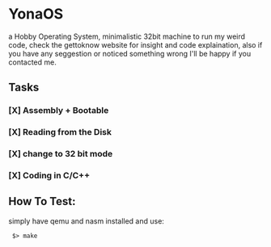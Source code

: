 # YonaOS
a Hobby Operating System, minimalistic 32bit machine to run my weird code, check the gettoknow website for insight and code explaination, also if you have any seggestion or noticed something wrong I'll be happy if you contacted me.
## Tasks

### [X] Assembly + Bootable
### [X] Reading from the Disk
### [X] change to 32 bit mode
### [X] Coding in C/C++

## How To Test:
  simply have qemu and nasm installed and use:
   ```
    $> make
   ```
